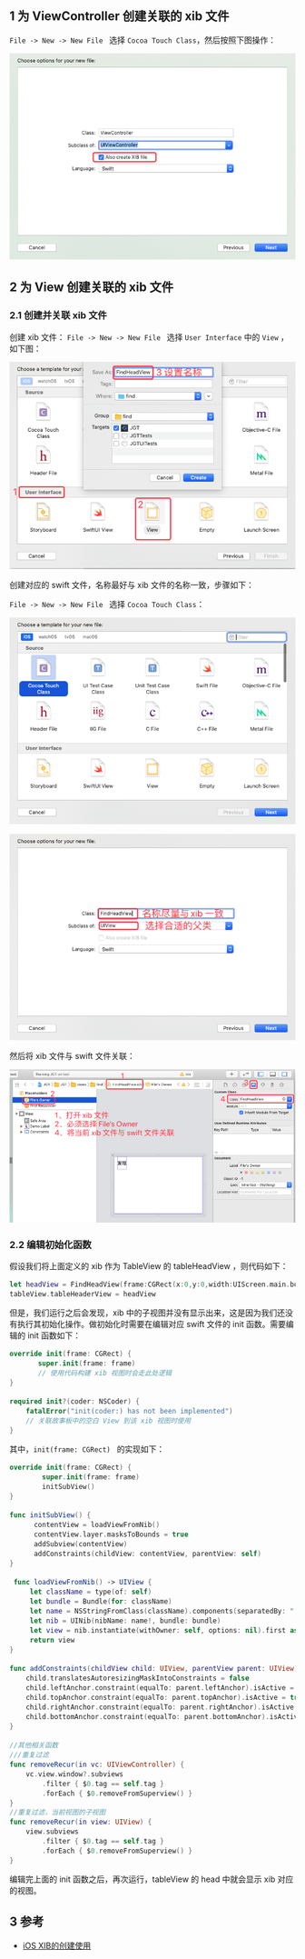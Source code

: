 

## 1 为 ViewController 创建关联的 xib 文件

`File -> New -> New File `  选择 `Cocoa Touch Class`，然后按照下图操作：

![](pics/1-5-为ViewController创建xib文件.png)

## 2 为 View 创建关联的 xib 文件

### 2.1 创建并关联 xib 文件

创建 xib 文件： `File -> New -> New File `  选择 `User Interface` 中的  `View` ，如下图：
 
 ![](pics/1-1-创建xib文件.png)
 
 创建对应的 swift 文件，名称最好与 xib 文件的名称一致，步骤如下：
 
  `File -> New -> New File `  选择 `Cocoa Touch Class`：
  
  ![](pics/1-2-创建swift文件1.png)
  
  ![](pics/1-3-为swift文件命名.png)
  
  然后将 xib 文件与 swift 文件关联：
  
  ![](pics/1-4-关联xib和swift文件.png)
 
### 2.2 编辑初始化函数
 
 假设我们将上面定义的 xib 作为 TableView 的 tableHeadView ，则代码如下：
 
 ```swift
let headView = FindHeadView(frame:CGRect(x:0,y:0,width:UIScreen.main.bounds.width,height:267))
tableView.tableHeaderView = headView
 ```
 
 但是，我们运行之后会发现，xib 中的子视图并没有显示出来，这是因为我们还没有执行其初始化操作。做初始化时需要在编辑对应 swift 文件的 init 函数。需要编辑的 init 函数如下：
 
 ```swift
override init(frame: CGRect) {
        super.init(frame: frame)
        // 使用代码构建 xib 视图时会走此处逻辑
}
    
 required init?(coder: NSCoder) {
     fatalError("init(coder:) has not been implemented")
     // 关联故事板中的空白 View 到该 xib 视图时使用
 }
 ```
 
 其中，`init(frame: CGRect) ` 的实现如下：
 
```swift
override init(frame: CGRect) {
        super.init(frame: frame)
        initSubView()
}
 
func initSubView() {
      contentView = loadViewFromNib()
      contentView.layer.masksToBounds = true
      addSubview(contentView)
      addConstraints(childView: contentView, parentView: self)
}
    
 func loadViewFromNib() -> UIView {
     let className = type(of: self)
     let bundle = Bundle(for: className)
     let name = NSStringFromClass(className).components(separatedBy: ".").last
     let nib = UINib(nibName: name!, bundle: bundle)
     let view = nib.instantiate(withOwner: self, options: nil).first as! UIView
     return view
}
    
func addConstraints(childView child: UIView, parentView parent: UIView) {
    child.translatesAutoresizingMaskIntoConstraints = false
    child.leftAnchor.constraint(equalTo: parent.leftAnchor).isActive = true
    child.topAnchor.constraint(equalTo: parent.topAnchor).isActive = true
    child.rightAnchor.constraint(equalTo: parent.rightAnchor).isActive = true
    child.bottomAnchor.constraint(equalTo: parent.bottomAnchor).isActive = true
}

//其他相关函数
///重复过滤
func removeRecur(in vc: UIViewController) {
    vc.view.window?.subviews
        .filter { $0.tag == self.tag }
        .forEach { $0.removeFromSuperview() }
}
//重复过滤，当前视图的子视图
func removeRecur(in view: UIView) {
    view.subviews
        .filter { $0.tag == self.tag }
        .forEach { $0.removeFromSuperview() }
}

```

编辑完上面的 init 函数之后，再次运行，tableView 的 head 中就会显示 xib 对应的视图。 

## 3 参考

* [iOS XIB的创建使用](https://www.jianshu.com/p/1a78adb870fa)